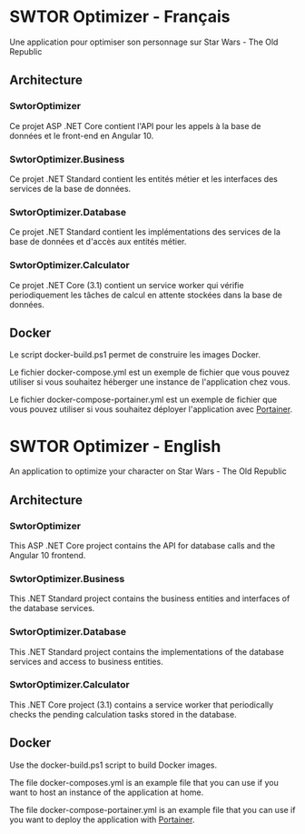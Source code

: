 # SWTOR Optimizer - Français

Une application pour optimiser son personnage sur Star Wars - The Old Republic

## Architecture

### SwtorOptimizer

Ce projet ASP .NET Core contient l'API pour les appels à la base de données et le front-end en Angular 10.

### SwtorOptimizer.Business

Ce projet .NET Standard contient les entités métier et les interfaces des services de la base de données.

### SwtorOptimizer.Database

Ce projet .NET Standard contient les implémentations des services de la base de données et d'accès aux entités métier.

### SwtorOptimizer.Calculator

Ce projet .NET Core (3.1) contient un service worker qui vérifie periodiquement les tâches de calcul en attente stockées dans la base de données.

## Docker

Le script docker-build.ps1 permet de construire les images Docker.

Le fichier docker-compose.yml est un exemple de fichier que vous pouvez utiliser si vous souhaitez héberger une instance de l'application chez vous.

Le fichier docker-compose-portainer.yml est un exemple de fichier que vous pouvez utiliser si vous souhaitez déployer l'application avec [Portainer](https://www.portainer.io/).

# SWTOR Optimizer - English

An application to optimize your character on Star Wars - The Old Republic

## Architecture

### SwtorOptimizer

This ASP .NET Core project contains the API for database calls and the Angular 10 frontend.

### SwtorOptimizer.Business

This .NET Standard project contains the business entities and interfaces of the database services.

### SwtorOptimizer.Database

This .NET Standard project contains the implementations of the database services and access to business entities.

### SwtorOptimizer.Calculator

This .NET Core project (3.1) contains a service worker that periodically checks the pending calculation tasks stored in the database.

## Docker

Use the docker-build.ps1 script to build Docker images.

The file docker-composes.yml is an example file that you can use if you want to host an instance of the application at home.

The file docker-compose-portainer.yml is an example file that you can use if you want to deploy the application with [Portainer](https://www.portainer.io/).
